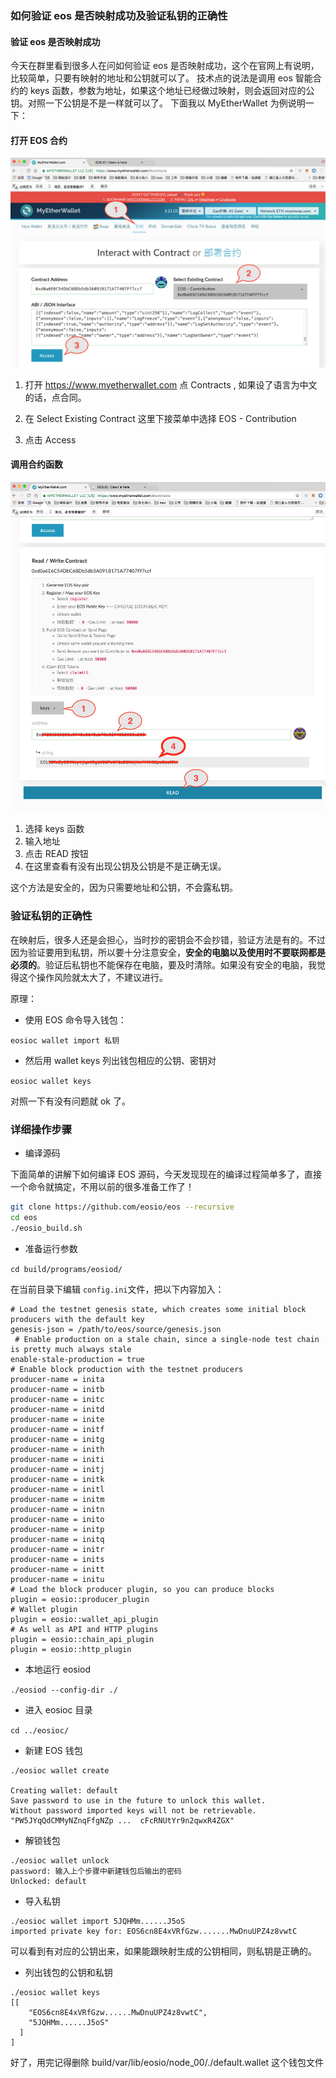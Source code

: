 ### 如何验证 eos 是否映射成功及验证私钥的正确性

#### 验证 eos 是否映射成功

今天在群里看到很多人在问如何验证 eos 是否映射成功，这个在官网上有说明，比较简单，只要有映射的地址和公钥就可以了。
技术点的说法是调用 eos 智能合约的 keys 函数，参数为地址，如果这个地址已经做过映射，则会返回对应的公钥。对照一下公钥是不是一样就可以了。
下面我以 MyEtherWallet 为例说明一下：

#### 打开 EOS 合约

 ![](../image/eos-1.png)

 1. 打开 https://www.myetherwallet.com 点 Contracts , 如果设了语言为中文的话，点合同。

 2. 在 Select Existing Contract 这里下接菜单中选择 EOS - Contribution

 3. 点击 Access

#### 调用合约函数

![](../image/eos-2.png)

1. 选择 keys 函数
2. 输入地址
3. 点击 READ 按钮
4. 在这里查看有没有出现公钥及公钥是不是正确无误。

这个方法是安全的，因为只需要地址和公钥，不会露私钥。

### 验证私钥的正确性

在映射后，很多人还是会担心，当时抄的密钥会不会抄错，验证方法是有的。不过因为验证要用到私钥，所以要十分注意安全，**安全的电脑以及使用时不要联网都是必须的**。验证后私钥也不能保存在电脑，要及时清除。如果没有安全的电脑，我觉得这个操作风险就太大了，不建议进行。

原理：

* 使用 EOS 命令导入钱包：

`eosioc wallet import 私钥 `

* 然后用 wallet keys 列出钱包相应的公钥、密钥对

`eosioc wallet keys `

对照一下有没有问题就 ok 了。

### 详细操作步骤

* 编译源码

下面简单的讲解下如何编译 EOS 源码，今天发现现在的编译过程简单多了，直接一个命令就搞定，不用以前的很多准备工作了！

```sh
git clone https://github.com/eosio/eos --recursive
cd eos
./eosio_build.sh
```

* 准备运行参数

`cd build/programs/eosiod/`

在当前目录下编辑 `config.ini`文件，把以下内容加入：

```
# Load the testnet genesis state, which creates some initial block producers with the default key
genesis-json = /path/to/eos/source/genesis.json
 # Enable production on a stale chain, since a single-node test chain is pretty much always stale
enable-stale-production = true
# Enable block production with the testnet producers
producer-name = inita
producer-name = initb
producer-name = initc
producer-name = initd
producer-name = inite
producer-name = initf
producer-name = initg
producer-name = inith
producer-name = initi
producer-name = initj
producer-name = initk
producer-name = initl
producer-name = initm
producer-name = initn
producer-name = inito
producer-name = initp
producer-name = initq
producer-name = initr
producer-name = inits
producer-name = initt
producer-name = initu
# Load the block producer plugin, so you can produce blocks
plugin = eosio::producer_plugin
# Wallet plugin
plugin = eosio::wallet_api_plugin
# As well as API and HTTP plugins
plugin = eosio::chain_api_plugin
plugin = eosio::http_plugin
```
* 本地运行 eosiod

`./eosiod --config-dir ./`

* 进入 eosioc 目录

`cd ../eosioc/`

* 新建 EOS 钱包
```
./eosioc wallet create

Creating wallet: default
Save password to use in the future to unlock this wallet.
Without password imported keys will not be retrievable.
"PW5JYqQdCMMyNZnqFfgNZp ...  cFcRNUtYr9n2qwxR4ZGX"
```
* 解锁钱包
```
./eosioc wallet unlock
password: 输入上个步骤中新建钱包后输出的密码
Unlocked: default
```
* 导入私钥
```
./eosioc wallet import 5JQHMm......J5oS
imported private key for: EOS6cn8E4xVRfGzw.......MwDnuUPZ4z8vwtC
```
可以看到有对应的公钥出来，如果能跟映射生成的公钥相同，则私钥是正确的。

* 列出钱包的公钥和私钥
```
./eosioc wallet keys
[[
    "EOS6cn8E4xVRfGzw......MwDnuUPZ4z8vwtC",
    "5JQHMm......J5oS"
  ]
]
```
好了，用完记得删除 build/var/lib/eosio/node_00/./default.wallet 这个钱包文件

